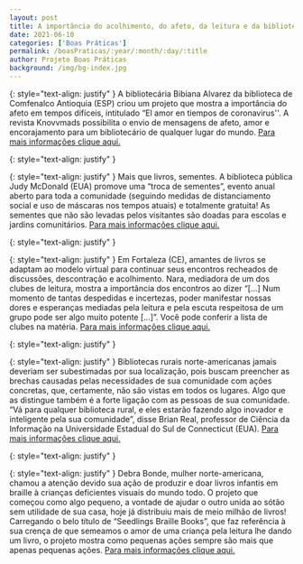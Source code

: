 ```yaml
---
layout: post
title: A importância do acolhimento, do afeto, da leitura e da biblioteca!
date: 2021-06-10
categories: ['Boas Práticas']
permalink: /boasPraticas/:year/:month/:day/:title
author: Projeto Boas Práticas
background: /img/bg-index.jpg
---
```

{: style="text-align: justify" }
A bibliotecária Bibiana Alvarez da biblioteca de Comfenalco Antioquia (ESP) criou um projeto que mostra a importância do afeto em tempos difíceis, intitulado “El amor en tiempos de coronavirus''. A revista Knovvmads possibilita o envio de mensagens de afeto, amor e encorajamento para um bibliotecário de qualquer lugar do mundo.
[Para mais informações clique aqui.](https://knovvmads.com/love)

{: style="text-align: justify" }


{: style="text-align: justify" }
Mais que livros, sementes. A biblioteca pública Judy McDonald (EUA) promove uma “troca de sementes”, evento anual aberto para toda a comunidade (seguindo medidas de distanciamento social e uso de máscaras nos tempos atuais) e totalmente gratuita! As sementes que não são levadas pelos visitantes são doadas para escolas e jardins comunitários.
[Para mais informações clique aqui.](https://www.dailysentinel.com/social_media/article_fec963da-7d46-5e68-adaa-27fea00b9924.html)

{: style="text-align: justify" }


{: style="text-align: justify" }
Em Fortaleza (CE), amantes de livros se adaptam ao modelo virtual para continuar seus encontros recheados de discussões, descontração e acolhimento. Nara, mediadora de um dos clubes de leitura, mostra a importância dos encontros ao dizer “[...] Num momento de tantas despedidas e incertezas, poder manifestar nossas dores e esperanças mediadas pela leitura e pela escuta respeitosa de um grupo pode ser algo muito potente [...]”. Você pode conferir a lista de clubes na matéria.
[Para mais informações clique aqui.](https://diariodonordeste.verdesmares.com.br/verso/clubes-de-leitura-resistem-a-pandemia-e-estreitam-lacos-entre-pessoas-e-livros-de-forma-virtual-1.3052590?fbclid=IwAR0decrnXcYTfsBNoiiLvOeOUoWq7b003GVXjK_ETCLH35l2zyuy5lX77A0)

{: style="text-align: justify" }


{: style="text-align: justify" }
Bibliotecas rurais norte-americanas jamais deveriam ser subestimadas por sua localização, pois buscam preencher as brechas causadas pelas necessidades de sua comunidade com ações concretas, que, certamente, não são vistas em todos os lugares. Algo que as distingue também é a forte ligação com as pessoas de sua comunidade. “Vá para qualquer biblioteca rural, e eles estarão fazendo algo inovador e inteligente pela sua comunidade”, disse Brian Real, professor de Ciência da Informação na Universidade Estadual do Sul de Connecticut (EUA). 
[Para mais informações clique aqui.](https://ipondr.com/article/scrappy-rural-librarians-find-the-gaps-and-fill-them-5037?fbclid=IwAR380IJ3ffDshx06A3ZtLAypHCXLqTVqDm_ipwtQviKhcf5bdIaP_xMXJ24)

{: style="text-align: justify" }


{: style="text-align: justify" }
Debra Bonde, mulher norte-americana, chamou a atenção devido sua ação de produzir e doar livros infantis em braille à crianças deficientes visuais do mundo todo. O projeto que começou como algo pequeno, a vontade de ajudar o outro unida ao sótão sem utilidade de sua casa, hoje já distribuiu mais de meio milhão de livros! Carregando o belo título de “Seedlings Braille Books”, que faz referência à sua crença de que semeamos o amor de uma criança pela leitura lhe dando um livro, o projeto mostra como pequenas ações sempre são mais que apenas pequenas ações.
[Para mais informações clique aqui.](https://razoesparaacreditar.com/ha-37-anos-mulher-doa-livros-em-braille/)
